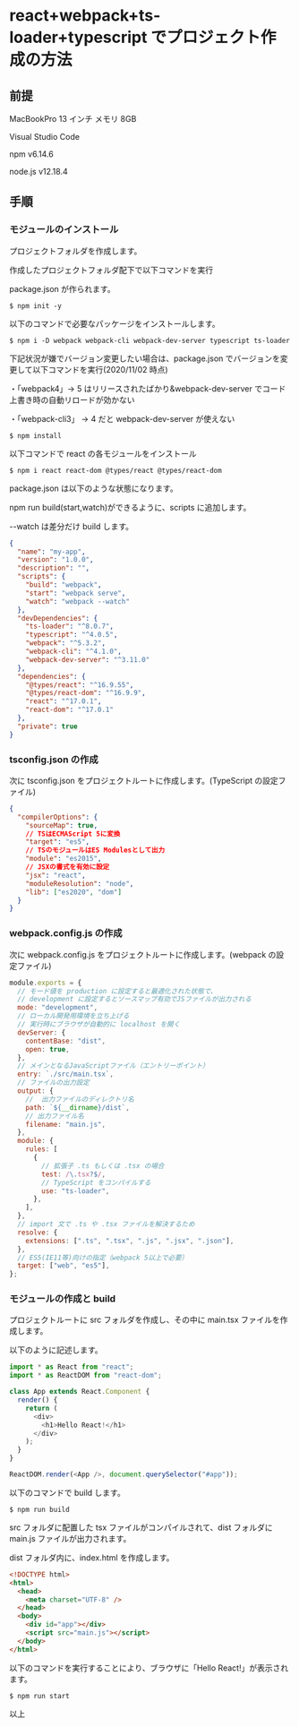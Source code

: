 # react+webpack+ts-loader+typescript でプロジェクト作成の方法

## 前提

MacBookPro 13 インチ メモリ 8GB

Visual Studio Code

npm v6.14.6

node.js v12.18.4

## 手順

### モジュールのインストール

プロジェクトフォルダを作成します。

作成したプロジェクトフォルダ配下で以下コマンドを実行

package.json が作られます。

```
$ npm init -y
```

以下のコマンドで必要なパッケージをインストールします。

```
$ npm i -D webpack webpack-cli webpack-dev-server typescript ts-loader
```

下記状況が嫌でバージョン変更したい場合は、package.json でバージョンを変更して以下コマンドを実行(2020/11/02 時点)

・「webpack4」→ 5 はリリースされたばかり&webpack-dev-server でコード上書き時の自動リロードが効かない

・「webpack-cli3」 → 4 だと webpack-dev-server が使えない

```
$ npm install
```

以下コマンドで react の各モジュールをインストール

```
$ npm i react react-dom @types/react @types/react-dom
```

package.json は以下のような状態になります。

npm run build(start,watch)ができるように、scripts に追加します。

--watch は差分だけ build します。

```json
{
  "name": "my-app",
  "version": "1.0.0",
  "description": "",
  "scripts": {
    "build": "webpack",
    "start": "webpack serve",
    "watch": "webpack --watch"
  },
  "devDependencies": {
    "ts-loader": "^8.0.7",
    "typescript": "^4.0.5",
    "webpack": "^5.3.2",
    "webpack-cli": "^4.1.0",
    "webpack-dev-server": "^3.11.0"
  },
  "dependencies": {
    "@types/react": "^16.9.55",
    "@types/react-dom": "^16.9.9",
    "react": "^17.0.1",
    "react-dom": "^17.0.1"
  },
  "private": true
}
```

### tsconfig.json の作成

次に tsconfig.json をプロジェクトルートに作成します。(TypeScript の設定ファイル)

```JSON
{
  "compilerOptions": {
    "sourceMap": true,
    // TSはECMAScript 5に変換
    "target": "es5",
    // TSのモジュールはES Modulesとして出力
    "module": "es2015",
    // JSXの書式を有効に設定
    "jsx": "react",
    "moduleResolution": "node",
    "lib": ["es2020", "dom"]
  }
}
```

### webpack.config.js の作成

次に webpack.config.js をプロジェクトルートに作成します。(webpack の設定ファイル)

```javascript
module.exports = {
  // モード値を production に設定すると最適化された状態で、
  // development に設定するとソースマップ有効でJSファイルが出力される
  mode: "development",
  // ローカル開発用環境を立ち上げる
  // 実行時にブラウザが自動的に localhost を開く
  devServer: {
    contentBase: "dist",
    open: true,
  },
  // メインとなるJavaScriptファイル（エントリーポイント）
  entry: `./src/main.tsx`,
  // ファイルの出力設定
  output: {
    //  出力ファイルのディレクトリ名
    path: `${__dirname}/dist`,
    // 出力ファイル名
    filename: "main.js",
  },
  module: {
    rules: [
      {
        // 拡張子 .ts もしくは .tsx の場合
        test: /\.tsx?$/,
        // TypeScript をコンパイルする
        use: "ts-loader",
      },
    ],
  },
  // import 文で .ts や .tsx ファイルを解決するため
  resolve: {
    extensions: [".ts", ".tsx", ".js", ".jsx", ".json"],
  },
  // ES5(IE11等)向けの指定（webpack 5以上で必要）
  target: ["web", "es5"],
};
```

### モジュールの作成と build

プロジェクトルートに src フォルダを作成し、その中に main.tsx ファイルを作成します。

以下のように記述します。

```javascript
import * as React from "react";
import * as ReactDOM from "react-dom";

class App extends React.Component {
  render() {
    return (
      <div>
        <h1>Hello React!</h1>
      </div>
    );
  }
}

ReactDOM.render(<App />, document.querySelector("#app"));
```

以下のコマンドで build します。

```
$ npm run build
```

src フォルダに配置した tsx ファイルがコンパイルされて、dist フォルダに main.js ファイルが出力されます。

dist フォルダ内に、index.html を作成します。

```html
<!DOCTYPE html>
<html>
  <head>
    <meta charset="UTF-8" />
  </head>
  <body>
    <div id="app"></div>
    <script src="main.js"></script>
  </body>
</html>
```

以下のコマンドを実行することにより、ブラウザに「Hello React!」が表示されます。

```
$ npm run start
```

以上
